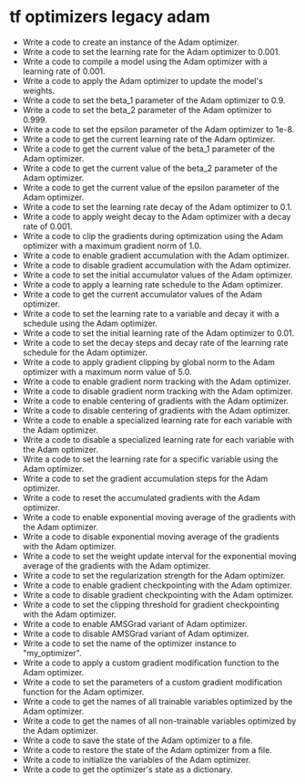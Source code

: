 # tf optimizers legacy adam

- Write a code to create an instance of the Adam optimizer.
- Write a code to set the learning rate for the Adam optimizer to 0.001.
- Write a code to compile a model using the Adam optimizer with a learning rate of 0.001.
- Write a code to apply the Adam optimizer to update the model's weights.
- Write a code to set the beta_1 parameter of the Adam optimizer to 0.9.
- Write a code to set the beta_2 parameter of the Adam optimizer to 0.999.
- Write a code to set the epsilon parameter of the Adam optimizer to 1e-8.
- Write a code to get the current learning rate of the Adam optimizer.
- Write a code to get the current value of the beta_1 parameter of the Adam optimizer.
- Write a code to get the current value of the beta_2 parameter of the Adam optimizer.
- Write a code to get the current value of the epsilon parameter of the Adam optimizer.
- Write a code to set the learning rate decay of the Adam optimizer to 0.1.
- Write a code to apply weight decay to the Adam optimizer with a decay rate of 0.001.
- Write a code to clip the gradients during optimization using the Adam optimizer with a maximum gradient norm of 1.0.
- Write a code to enable gradient accumulation with the Adam optimizer.
- Write a code to disable gradient accumulation with the Adam optimizer.
- Write a code to set the initial accumulator values of the Adam optimizer.
- Write a code to apply a learning rate schedule to the Adam optimizer.
- Write a code to get the current accumulator values of the Adam optimizer.
- Write a code to set the learning rate to a variable and decay it with a schedule using the Adam optimizer.
- Write a code to set the initial learning rate of the Adam optimizer to 0.01.
- Write a code to set the decay steps and decay rate of the learning rate schedule for the Adam optimizer.
- Write a code to apply gradient clipping by global norm to the Adam optimizer with a maximum norm value of 5.0.
- Write a code to enable gradient norm tracking with the Adam optimizer.
- Write a code to disable gradient norm tracking with the Adam optimizer.
- Write a code to enable centering of gradients with the Adam optimizer.
- Write a code to disable centering of gradients with the Adam optimizer.
- Write a code to enable a specialized learning rate for each variable with the Adam optimizer.
- Write a code to disable a specialized learning rate for each variable with the Adam optimizer.
- Write a code to set the learning rate for a specific variable using the Adam optimizer.
- Write a code to set the gradient accumulation steps for the Adam optimizer.
- Write a code to reset the accumulated gradients with the Adam optimizer.
- Write a code to enable exponential moving average of the gradients with the Adam optimizer.
- Write a code to disable exponential moving average of the gradients with the Adam optimizer.
- Write a code to set the weight update interval for the exponential moving average of the gradients with the Adam optimizer.
- Write a code to set the regularization strength for the Adam optimizer.
- Write a code to enable gradient checkpointing with the Adam optimizer.
- Write a code to disable gradient checkpointing with the Adam optimizer.
- Write a code to set the clipping threshold for gradient checkpointing with the Adam optimizer.
- Write a code to enable AMSGrad variant of Adam optimizer.
- Write a code to disable AMSGrad variant of Adam optimizer.
- Write a code to set the name of the optimizer instance to "my_optimizer".
- Write a code to apply a custom gradient modification function to the Adam optimizer.
- Write a code to set the parameters of a custom gradient modification function for the Adam optimizer.
- Write a code to get the names of all trainable variables optimized by the Adam optimizer.
- Write a code to get the names of all non-trainable variables optimized by the Adam optimizer.
- Write a code to save the state of the Adam optimizer to a file.
- Write a code to restore the state of the Adam optimizer from a file.
- Write a code to initialize the variables of the Adam optimizer.
- Write a code to get the optimizer's state as a dictionary.